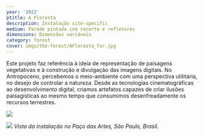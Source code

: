 ```yaml
---
year: '2022'
ptitle: A Floresta
description: Instalação site-specific
medium: Parede pintada com recorte e refletores
dimensions: Dimensões variáveis
category: forest
cover: imgs/the-forest/AFloresta_far.jpg
---
```

Este projeto faz referência à ideia de representação de paisagens vegetativas e à construção e divulgação das imagens digitais. No Antropoceno, percebemos o meio-ambiente com uma perspectiva utilitária, no desejo de controlar a natureza. Desde as tecnologias cinematográficas ao desenvolvimento digital, criamos artefatos capazes de criar ilusões paisagísticas ao mesmo tempo que consumimos desenfreadamente os recursos terrestres.

![]({{site.baseurl}}/imgs/the-forest/AFloresta_closeup.jpg)

![]({{site.baseurl}}/imgs/the-forest/AFloresta_supercloseup.jpg)
_Vista da instalação no Paço das Artes, São Paulo, Brasil._

